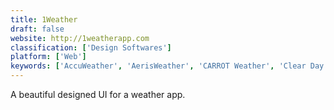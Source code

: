 ```yaml
---
title: 1Weather
draft: false 
website: http://1weatherapp.com
classification: ['Design Softwares']
platform: ['Web']
keywords: ['AccuWeather', 'AerisWeather', 'CARROT Weather', 'Clear Day', 'Dark Sky for Web', 'ForecaWeather', 'Forecastie', 'OpenWeatherMap', 'The Weather Channel', 'Today Weather', 'Ventusky', 'Weather Timeline', 'Weather Underground', 'WeatherMate', 'WeatherMetro', 'Weatherspark', 'Windguru', 'Windy', 'Yahoo Weather', 'YoWindow', 'Yr.no', 'sWeather']
---
```

A beautiful designed UI for a weather app.